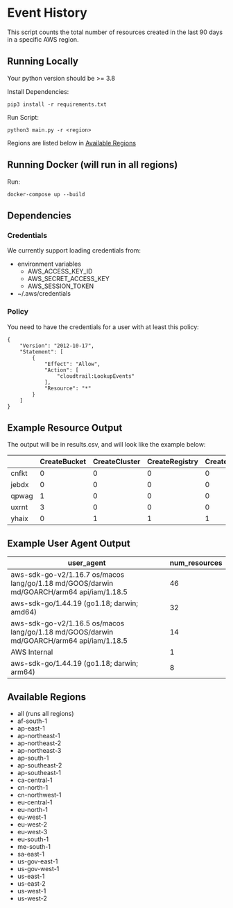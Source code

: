
# Event History
This script counts the total number of resources created in the last 90 days in a specific AWS region.  

## Running Locally
Your python version should be  >= 3.8  

Install Dependencies:
```
pip3 install -r requirements.txt
```
Run Script:
```
python3 main.py -r <region>
```
Regions are listed below in [Available Regions](#available-regions)

## Running Docker (will run in all regions)
Run: 
```
docker-compose up --build
```

## Dependencies
### Credentials
We currently support loading credentials from:   
- environment variables
  - AWS_ACCESS_KEY_ID
  - AWS_SECRET_ACCESS_KEY
  - AWS_SESSION_TOKEN
- ~/.aws/credentials

### Policy
You need to have the credentials for a user with at least this policy:
```
{
    "Version": "2012-10-17",
    "Statement": [
        {
            "Effect": "Allow",
            "Action": [
                "cloudtrail:LookupEvents"
            ],
            "Resource": "*"
        }
    ]
}
```

## Example Resource Output
The output will be in results.csv, and will look like the example below:

|     | CreateBucket | CreateCluster | CreateRegistry | CreateSecurityGroup | CreateSubnet | CreateVpc | CreateTrail | UpdateTrail | UpdateAuthorizer | CreateDBInstance | CreateDBCluster | CreateInternetGateway | CreateNatGateway |     |     |     |     |
| --- | --- | --- | --- | --- | --- | --- | --- | --- | --- | --- | --- | --- | --- | --- | --- | --- | --- |
| cnfkt | 0   | 0   | 0   | 0   | 0   | 0   | 3   | 3   | 0   | 0   | 0   | 0   | 0   |
| jebdx | 0   | 0   | 0   | 0   | 0   | 0   | 2   | 1   | 0   | 0   | 0   | 0   | 0   |
| qpwag | 1   | 0   | 0   | 0   | 0   | 0   | 0   | 0   | 1   | 1   | 1   | 0   | 0   |
| uxrnt | 3   | 0   | 0   | 0   | 0   | 0   | 0   | 0   | 0   | 0   | 0   | 0   | 0   |
| yhaix | 0   | 1   | 1   | 1   | 4   | 1   | 0   | 0   | 0   | 0   | 0   | 2   | 3   |

## Example User Agent Output
| user_agent | num_resources |
| ---        | ---           |
| aws-sdk-go-v2/1.16.7 os/macos lang/go/1.18 md/GOOS/darwin md/GOARCH/arm64 api/iam/1.18.5 | 46  |
| aws-sdk-go/1.44.19 (go1.18; darwin; amd64)                                               | 32  |
| aws-sdk-go-v2/1.16.5 os/macos lang/go/1.18 md/GOOS/darwin md/GOARCH/arm64 api/iam/1.18.5 | 14  |
| AWS Internal                                                                             | 1   |
| aws-sdk-go/1.44.19 (go1.18; darwin; arm64)                                               | 8   |

## Available Regions
- all (runs all regions)
- af-south-1
- ap-east-1
- ap-northeast-1
- ap-northeast-2
- ap-northeast-3
- ap-south-1
- ap-southeast-2
- ap-southeast-1
- ca-central-1
- cn-north-1
- cn-northwest-1
- eu-central-1
- eu-north-1
- eu-west-1
- eu-west-2
- eu-west-3
- eu-south-1
- me-south-1
- sa-east-1
- us-gov-east-1
- us-gov-west-1
- us-east-1
- us-east-2
- us-west-1
- us-west-2